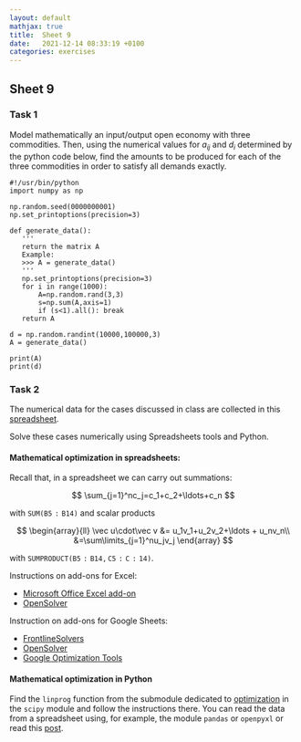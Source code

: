 ```yaml
---
layout: default
mathjax: true
title:  Sheet 9 
date:   2021-12-14 08:33:19 +0100
categories: exercises 
---
```


## Sheet 9


### Task 1

Model mathematically an input/output open economy with three
commodities. Then, using the numerical values for $a_{ij}$ and $d_i$
determined by the python code below, find the amounts to be produced
for each of the three commodities in order to satisfy all demands
exactly.


```
#!/usr/bin/python
import numpy as np

np.random.seed(0000000001)
np.set_printoptions(precision=3)

def generate_data():
   '''
   return the matrix A
   Example:
   >>> A = generate_data()
   '''
   np.set_printoptions(precision=3)
   for i in range(1000):
       A=np.random.rand(3,3)
       s=np.sum(A,axis=1)
       if (s<1).all(): break
   return A

d = np.random.randint(10000,100000,3)
A = generate_data()

print(A)
print(d)
```



### Task 2

The numerical data for the cases discussed in class are collected in
this
[spreadsheet](https://docs.google.com/spreadsheets/d/1yWCM0e-qjshjL0IHv8KbbM2csX-Lvi-Wl3nM707f6ac/edit?usp=sharing).


Solve these cases numerically using Spreadsheets tools and Python.

#### Mathematical optimization in spreadsheets:

Recall that, in a spreadsheet we can carry out summations:

$$
\sum_{j=1}^nc_j=c_1+c_2+\ldots+c_n
$$

with $\mathtt{SUM(B5:B14)}$
and scalar products

$$
\begin{array}{ll}
\vec u\cdot\vec v &= u_1v_1+u_2v_2+\ldots + u_nv_n\\
&=\sum\limits_{j=1}^nu_jv_j
\end{array}
$$

with $\mathtt{SUMPRODUCT(B5:B14,C5:C:14)}$.

Instructions on add-ons for Excel:

- [Microsoft Office Excel add-on](https://support.office.com/en-gb/article/Load-the-Solver-Add-in-in-Excel-612926fc-d53b-46b4-872c-e24772f078ca?ui=en-US&rs=en-GB&ad=GB)
- [OpenSolver](https://opensolver.org/)


Instruction on add-ons for Google Sheets:


- [FrontlineSolvers](https://www.solver.com/)
- [OpenSolver](https://opensolver.org/opensolver-for-google-sheets/)
- [Google Optimization Tools](https://developers.google.com/optimization/lp/add-on)


#### Mathematical optimization in Python 

Find the `linprog` function from the submodule dedicated to
[optimization](https://docs.scipy.org/doc/scipy/reference/tutorial/optimize.html)
in the `scipy` module and follow the instructions there. You can read
the data from a spreadsheet using, for example, the module `pandas` or
`openpyxl` or read this
[post](https://towardsdatascience.com/read-excel-files-with-python-1000x-faster-407d07ad0ed8).


<!--
### Task 3 - Quizzies

Basic Geometric Facts:

-   In 4D, how many hyperplanes need to intersect to give a point?

-   In 4D, can a point be described by more than 4 hyperplanes?

-   Consider the intersection of $n$ hyperplanes in $n$ dimensions: when
    does it uniquely identify a point?

Vertices of Polyhedra:

Consider the polyhedron described by
$A{\mathbf{x}}\leq {\mathbf{b}}$, $A\in
{\mathbb{R}}^{m\times n}, {\mathbf{x}} \in {\mathbb{R}}^n$,
that is: 

$$\begin{array}{*{10}{c}}
a_{11}x_1&+&a_{12}x_2&+&\cdots&+&a_{1n}x_n&\leq&b_1\\
a_{21}x_1&+&a_{22}x_2&+&\cdots&+&a_{2n}x_n&\leq&b_2\\
&&\vdots&&&&&\vdots&\\
a_{m1}x_1&+&a_{m2}x_2&+&\cdots&+&a_{mn}x_n&\leq&b_m\\
\end{array}$$


-   How many constraints are *active* in a *vertex* of a polyhedron
    $A{\mathbf{x}}\leq {\mathbf{b}}$,
    $A\in {\mathbb{R}}^{m\times n}, {\mathbf{x}} \in {\mathbb{R}}^n$?

-   Does every point $x$ that activates $n$ constraints form a vertex of
    the polyhedron?

-   Can a vertex activate more than $n$ constraints?


-   What if there are more variables than constraints? If $n>m$ then
    we can find a subset of them and then activate constraints. But
    what if we have more constraints than variables, ie, $m>n$, can we
    have a vertex?

-   Combinatorial explosion of vertices: how many constraints and
    vertices has an $n$-dimensional hypercube?

-   If there are $m$ constraints and $n$ variables, $m>n$, what is an
    upper bound to the number of vertices?

Basic Solutions and Vertices

-   For each of these three statements, say if they are true or false:

    -   One basic solution $\Longrightarrow$ one vertex of the feasible region

    -   One basic solution $\Longleftarrow$ one vertex of the feasible region

    -   One basic solution $\Longleftrightarrow$ one vertex of the feasible
        region

-   Consider the following LP problem:

    $$\begin{array}{*{6}{c}}
    \max & 6x_1&+&8x_2\\
    &5x_1&+&10x_2&\leq&60\\
    &4x_1&+&4x_2&\leq&40\\
    &x_1, &x_2 &\geq& 0\\
    \end{array}$$

    -   How many variables (original and slack) can be different from
        zero in a solution?

    Let's generalize the previous case. Consider an LP with $m$
    constraints, $n$ original variables and $m$ slack variables. In an
    optimal solution:

    -   is $m>n$, how many variables (original and slack) can be nonzero
        at most?

    -   If $m<n$ how many original variables must be zero at least? In
        other terms, in a mix planning problem with $n$ products and
        $m$, $m<n$ resources, how many products at most will be to be
        produced in an optimal solution?



-   If in the original space of the problem we had 3 variables, and
    there are 6 constraints, how many constraints would be active in
    an optimal solution?


-   For the general case with $n$ original variables:\
    One basic feasible solution $\Longleftrightarrow$ a matrix of active
    constraints has rank $n$. True or False?


-   Consider an LP problem with $m$ constraints and $n$ original
    variables, $m>n$. We saw that in $\mathbb{R}^n$ a point is the
    intersection of at least $n$ hyperplanes. In LP this corresponds
    to say that in a vertex there are $n$ active constraints. Let a
    basic solution be associated with a solution that makes exactly
    $n+1$ constraints active, what can we say about the corresponding
    basic and non-basic variable values?

-   What is the algebraic definition of adjacency between two vertices
    of a polyhedron in $2$, $3$ and $n$ dimensions?

-   How does this condition translate on basic variables of the two basic solutions?
-->
